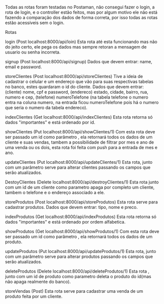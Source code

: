 Todas as rotas foram testadas no Postaman, não consegui fazer o login, a rota de login, e o controller estão feitos, mas por algum motivo ele não está fazendo a comparação dos dados de forma correta, por isso todas as rotas estão acessíveis sem o login.

Rotas

login (Post localhost:8000/api/loin)
    Esta rota até esta funcionando mas não do jeito certo, ele pega os dados mas sempre retoran a mensagem de usuario ou senha incorreta.

signup (Post localhost:8000/api/signup)
    Dados que devem entrar: name, email e password.

storeClientes (Post localhost:8000/api/storeClientes)
    Tive a ideia de cadastrar o celular e um endereço que vão para suas respectivas tabelas no banco, estes quardaram o id do cliente.
    Dados que devem entrar: (cliente) nome, cpf e password,
    (endereco) estado, cidade, bairro, rua, numero e cep, (telefone) numeroTelefone (na tabela telefone o numero entra na coluna numero, na entrada ficou numeroTelefone pois há o numero que seria o numero da tabela endereco).

indexClientes (Get localhost:8000/api/indexClientes)
    Esta rota retorna só dados "importantes" e está ordenado por id.

showClientes (Put localhost:8000/api/showClientes/1)
    Com esta rota deve ser passado um id como parâmetro , ela retornará todos os dados de um cliente e suas vendas, tambem a possibilidade de filtrar por mes e ano de uma venda ou os dois, esta rota foi feita com push para a entrada de mes e ano.

updateClientes (Put localhost:8000/api/updateClientes/1)
    Esta rota, junto com um parâmetro serve para alterar clientes passando os campos que serão atualizados.

DestoyClientes (Delete localhost:8000/api/destroyClientes/1)
    Esta rota junto com um id de um cliente como parametro apaga por completo um cliente, tambem o telefone e o endereço associado a ele.

storeProdutos (Post localhost:8000/api/storeProdutos)
    Esta rota serve para cadastrar produtos.
    Dados que devem entrar: tipo, nome e preco.

indexProdutos (Get localhost:8000/api/indexProdutos)
    Esta rota retorna só dados "importantes" e está ordenado por ordem alfabetica.

showProdutos (Get localhost:8000/api/showProdutos/1)
    Com esta rota deve ser passado um id como parâmetro , ela retornará todos os dados de um produto.

updateProdutos (Put localhost:8000/api/updateProdutos/1)
    Esta rota, junto com um parâmetro serve para alterar produtos passando os campos que serão atualizados.

deleteProdutos (Delete localhost:8000/api/deleteProdutos/1)
    Esta rota , junto com um id de produto como parametro deleta o produto do id(mas não apaga realmente do banco).

storeVendas (Post)
Esta rota serve para cadastrar uma venda de um produto feita por um cliente.